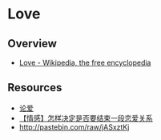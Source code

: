 # Love


## Overview

- [Love - Wikipedia, the free encyclopedia](https://en.wikipedia.org/wiki/Love)


## Resources

- [论爱](http://nature-of-love.com/)
- [【情感】怎样决定是否要结束一段恋爱关系](https://www.douban.com/group/topic/38769888/)
- http://pastebin.com/raw/jASxztKj
